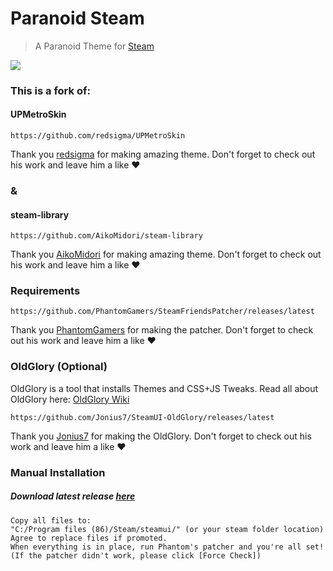 # Paranoid Steam
> A Paranoid Theme for [Steam](https://store.steampowered.com)

![](https://i.imgur.com/6rPk9f4.png)

### This is a fork of:

#### UPMetroSkin
    https://github.com/redsigma/UPMetroSkin
Thank you [redsigma](https://github.com/redsigma) for making amazing theme.
Don't forget to check out his work and leave him a like ❤

### &

#### steam-library
    https://github.com/AikoMidori/steam-library
Thank you [AikoMidori](https://github.com/AikoMidori) for making amazing theme.
Don't forget to check out his work and leave him a like ❤



### Requirements
    https://github.com/PhantomGamers/SteamFriendsPatcher/releases/latest
Thank you [PhantomGamers](https://github.com/PhantomGamers) for making the patcher.
Don't forget to check out his work and leave him a like ❤

### OldGlory (Optional)
OldGlory is a tool that installs Themes and CSS+JS Tweaks. Read all about OldGlory here:
[OldGlory Wiki](https://github.com/Jonius7/SteamUI-OldGlory/blob/dev/README.md)

    https://github.com/Jonius7/SteamUI-OldGlory/releases/latest
Thank you [Jonius7](https://github.com/Jonius7) for making the OldGlory.
Don't forget to check out his work and leave him a like ❤

### Manual Installation

##### Download latest release [here](https://github.com/HaiderAleS/ParanoidSteam/releases)

    Copy all files to:
    "C:/Program files (86)/Steam/steamui/" (or your steam folder location)
    Agree to replace files if promoted.
    When everything is in place, run Phantom's patcher and you're all set!
    (If the patcher didn't work, please click [Force Check])
